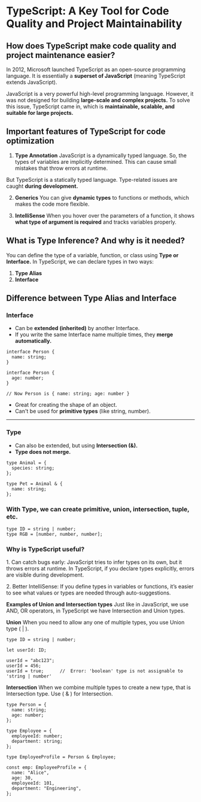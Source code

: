 # TypeScript: A Key Tool for Code Quality and Project Maintainability

## How does TypeScript make code quality and project maintenance easier?

In 2012, Microsoft launched TypeScript as an open-source programming language. It is essentially a **superset of JavaScript** (meaning TypeScript extends JavaScript).

JavaScript is a very powerful high-level programming language. However, it was not designed for building **large-scale and complex projects.** To solve this issue, TypeScript came in, which is **maintainable, scalable, and suitable for large projects.**


## Important features of TypeScript for code optimization

1. **Type Annotation**
JavaScript is a dynamically typed language. So, the types of variables are implicitly determined. This can cause small mistakes that throw errors at runtime.

But TypeScript is a statically typed language. Type-related issues are caught **during development.**


2. **Generics**
You can give **dynamic types** to functions or methods, which makes the code more flexible.


3. **IntelliSense**
When you hover over the parameters of a function, it shows **what type of argument is required** and tracks variables properly.


## What is Type Inference? And why is it needed?

You can define the type of a variable, function, or class using **Type or Interface.** In TypeScript, we can declare types in two ways:

1. **Type Alias**
2. **Interface**


## Difference between Type Alias and Interface

### Interface

- Can be **extended (inherited)** by another Interface.
- If you write the same Interface name multiple times, they **merge automatically.**

```
interface Person {
  name: string;
}

interface Person {
  age: number;
}

// Now Person is { name: string; age: number }
```

- Great for creating the shape of an object.
- Can't be used for **primitive types** (like string, number).

---

### Type

- Can also be extended, but using **Intersection (&).**
- **Type does not merge.**

```
type Animal = {
  species: string;
};

type Pet = Animal & {
  name: string;
};
```

### With Type, we can create primitive, union, intersection, tuple, etc.
```
type ID = string | number;
type RGB = [number, number, number];
```

### Why is TypeScript useful?
1️. Can catch bugs early:
JavaScript tries to infer types on its own, but it throws errors at runtime. In TypeScript, if you declare types explicitly, errors are visible during development.

2️. Better IntelliSense:
If you define types in variables or functions, it’s easier to see what values or types are needed through auto-suggestions.

**Examples of Union and Intersection types**
Just like in JavaScript, we use AND, OR operators, in TypeScript we have Intersection and Union types.

**Union**
When you need to allow any one of multiple types, you use Union type ( | ).
```
type ID = string | number;

let userId: ID;

userId = "abc123";  
userId = 456;       
userId = true;      //  Error: 'boolean' type is not assignable to 'string | number'
```

**Intersection**
When we combine multiple types to create a new type, that is Intersection type. Use ( & ) for Intersection.
```
type Person = {
  name: string;
  age: number;
};

type Employee = {
  employeeId: number;
  department: string;
};

type EmployeeProfile = Person & Employee;

const emp: EmployeeProfile = {
  name: "Alice",
  age: 30,
  employeeId: 101,
  department: "Engineering",
};

```
